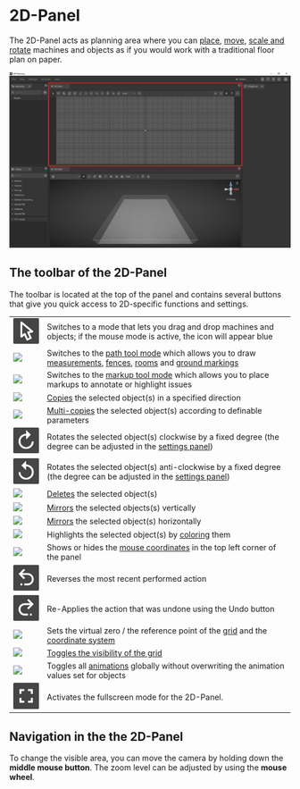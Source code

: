# 2D-Panel

The 2D-Panel acts as planning area where you can [place](../machines/first-steps-with-3d-object.md), [move](../machines/selecting-and-moving-objects.md), [scale and rotate](../machines/scale-and-rotate-objects.md) machines and objects as if you would work with a traditional floor plan on paper.

![](../../../.gitbook/assets/UI_2D_panel.jpg)

## The toolbar of the 2D-Panel

The toolbar is located at the top of the panel and contains several buttons that give you quick access to 2D-specific functions and settings.

|                                                                           |                                                                                                                                                                                                                                                                                                               |
| ------------------------------------------------------------------------- | --------------------------------------------------------------------------------------------------------------------------------------------------------------------------------------------------------------------------------------------------------------------------------------------------------------|
| ![](../../../.gitbook/assets/icon_mouse_tool.png)                         | Switches to a mode that lets you drag and drop machines and objects; if the mouse mode is active, the icon will appear blue                                                                                                                                                                                       |
| ![](../../../.gitbook/assets/iVP\_icon\_path\_tool.png)                   | Switches to the [path tool mode](../advanced-tools/path-tool.md) which allows you to draw [measurements](../advanced-tools/path-tool.md#measurements), [fences](../advanced-tools/fence-tool.md), [rooms](../advanced-tools/the-room-tool.md) and [ground markings](../advanced-tools/ground-markings.md)     |
|![](../../../.gitbook/assets/iVP\_icon\_markup.png)                        | Switches to the [markup tool mode](../machines/copy-and-delete-objects.md#copy-objects) which allows you to place markups to annotate or highlight issues                                                                                                                                                     |
| ![](../../../.gitbook/assets/iVP\_icon\_copy.png)                         | [Copies](../machines/copy-and-delete-objects.md#copy-objects) the selected object(s) in a specified direction                                                                                                                                                                                                 |
| ![](../../../.gitbook/assets/iVP\_icon\_multi-copy.png)                   | [Multi-copies](../machines/copy-and-delete-objects.md#multi-copy-objects) the selected object(s) according to definable parameters                                                                                                                                                                            |
| ![](../../../.gitbook/assets/iVP_icon_rotate_clockwise.png)               | Rotates the selected object(s) clockwise by a fixed degree (the degree can be adjusted in the [settings panel](settings-panel.md#global-settings))                                                                                                                                                            |
| ![](../../../.gitbook/assets/iVP_icon_rotate_counter_clockwise.png)       | Rotates the selected object(s) anti-clockwise by a fixed degree (the degree can be adjusted in the [settings panel](settings-panel.md#global-settings))                                                                                                                                                       |
| ![](../../../.gitbook/assets/iVP\_icon\_delete.png)                       | [Deletes](../machines/copy-and-delete-objects.md#delete-objects) the selected object(s)                                                                                                                                                                                                                       |
| ![](../../../.gitbook/assets/iVP\_icon\_mirror\_vertically.png)           | [Mirrors](../machines/scale-and-rotate-objects.md#mirror-objects) the selected objects(s) vertically                                                                                                                                                                                                          |
| ![](../../../.gitbook/assets/iVP\_icon\_mirror\_horizontally.png)         | [Mirrors](../machines/scale-and-rotate-objects.md#mirror-objects) the selected object(s) horizontally                                                                                                                                                                                                         |
| ![](../../../.gitbook/assets/iVP\_icon\_color\_picker.png)                | Highlights the selected object(s) by [coloring](../machines/highlighting-objects.md#coloring-objects) them                                                                                                                                                                                                    |
| ![](../../../.gitbook/assets/iVP\_icon\_mouse\_coordinates\_on\_off.png)  | Shows or hides the [mouse coordinates](the-grid.md#mouse-coordinates) in the top left corner of the panel                                                                                                                                                                                                     |
| ![](../../../.gitbook/assets/iVP_icon_undo.png)                           | Reverses the most recent performed action                                                                                                                                                                                                                                                                     |
| ![](../../../.gitbook/assets/iVP_icon_redo.png)                           | Re-Applies the action that was undone using the Undo button                                                                                                                                                                                                                                                   |
| ![](../../../.gitbook/assets/iVP\_icon\_reference\_point.png)             | Sets the virtual zero / the reference point of the [grid](the-grid.md) and the [coordinate system](the-grid.md)                                                                                                                                                                                               |
| ![](../../../.gitbook/assets/iVP\_icon\_grid\_on\_off.png)                | [Toggles the visibility of the grid](the-grid.md#displaying-and-hiding-the-grid)                                                                                                                                                                                                                              |
| ![](../../../.gitbook/assets/iVP\_icon\_animations\_on\_off.png)          | Toggles all [animations](../machines/animations.md) globally without overwriting the animation values set for objects                                                                                                                                                                                         |
| ![](../../../.gitbook/assets/iVP_icon_fullscreen.png)                     | Activates the fullscreen mode for the 2D-Panel.                                                                                                                                                                                                                                                               |

## Navigation in the the 2D-Panel

To change the visible area, you can move the camera by holding down the **middle mouse button**. The zoom level can be adjusted by using the **mouse wheel**.